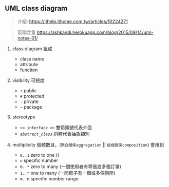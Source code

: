 ## UML class diagram
>介紹: https://ithelp.ithome.com.tw/articles/10224271

>箭頭含意 https://ashkandi.herokuapp.com/blog/2015/09/14/uml-notes-01/


1. class diagram 組成
    * class name
    * attribute
    * function

2. visibility 可視度
    * `+` public
    * `#` protected
    * `-` private
    * `~` package

3. stereotype
    * `<< interface >>`  雙箭頭號代表介面 
    * *`abstract_class`*  斜體代表抽象類別

4. multiplicity 個體數目，(`聚合關係aggregation` || `組成關係composition`) 會用到
    * `0..1` zero to one ()
    * `n` specific number
    * `0..*` zero to many (一個使用者有零張或多張訂單)
    * `1..*` one to many (一間房子有一個或多個廁所)
    * `m..n` specific number range